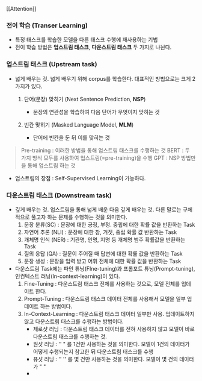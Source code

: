 [[Attention]] 

### 전이 학습 (Transer Learning)
- 특정 태스크를 학습한 모델을 다른 태스크 수행에 재사용하는 기법
- 전이 학습 방법은 **업스트림 태스크**, **다운스트림 태스크** 두 가지로 나뉜다.
### 업스트림 태스크 (Upstream task)
- 넓게 배우는 것. 넓게 배우기 위해 corpus를 학습한다. 대표적인 방법으로는 크게 2가지가 있다.
	1.  단어(문장) 맞히기 (Next Sentence Prediction, **NSP**)
		- 문장의 연관성을 학습하여 다음 단어가 무엇이지 맞히는 것
		
	1.  빈칸 맞히기 (Masked Language Model, **MLM**)
		- 단어에 빈칸을 둔 뒤 이를 맞히는 것
> Pre-training : 이러한 방법을 통해 업스트림 태스크를 수행하는 것
> BERT : 두 가지 방식 모두를 사용하여 업스트림(=pre-training)을 수행
> GPT : NSP 방법만을 통해 업스트림 하는 것
- 업스트림의 장점 : Self-Supervised Learning이 가능하다.
### 다운스트림 태스크 (Downstream task)
- 깊게 배우는 것. 업스트림을 통해 넓게 배운 다음 깊게 배우는 것. 다른 말로는 구체적으로 풀고자 하는 문제를 수행하는 것을 의미한다.
	1. 문장 분류(SC) : 문장에 대한 긍정, 부정. 중립에 대한 확률 값을 반환하는 Task
	2. 자연어 추론 (NLI) : 문장에 대한 참, 거짓, 중립 확률 값 반환하는 Task
	3. 개체명 인식 (NER) : 기관명, 인명, 지명 등 개체명 범주 확률값을 반환하는 Task
	4. 질의 응답 (QA) : 질문이 주어질 때 답변에 대한 확률 값을 반환하는 Task
	5. 문장 생성 : 문장을 입력 받고 어휘 전체에 대한 확률 값을 반환하는 Task
- 다운스트림 Task에는 파인 튜닝(FIne-tuning)과 프롬포트 튜닝(Prompt-tuning), 인컨텍스트 러닝(In-context-learning)이 있다.
	1. Fine-Tuning : 다운스트림 태스크 전체를 사용하는 것으로, 모델 전체를 업데이트 한다.
	 2. Prompt-Tuning : 다운스트림 태스크 데이터 전체를 사용해서 모델을 일부 업데이트 하는 방법이다.
	 3. In-Context-Learning : 다운스트림 태스크 데이터 일부만 사용. 업데이트하지 않고 다운스트림 태스크를 수행하는 방법이다.
		 - 제로샷 러닝 :  다운스트림 태스크 데이터를 전혀 사용하지 않고 모델이 바로 다운스트림 태스크를 수행하는 것.
		 - 원샷 러닝 : '' " 를 1건만 사용하는 것을 의미한다. 모델이 1건의 데이터가 어떻게 수행되는지 참고한 뒤 다운스트림 태스크를 수행
		 - 퓨샷 러닝 : '' '' 를 몇 건만 사용하는 것을 의미한다. 모델이 몇 건의 데이터가 " "
		 -


